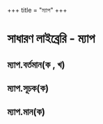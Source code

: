 +++
title = "ম্যাপ"
+++


# সাধারণ লাইব্রেরি - ম্যাপ

## ম্যাপ.বর্তমান(ক , খ)
## ম্যাপ.সূচক(ক)
## ম্যাপ.মান(ক)
